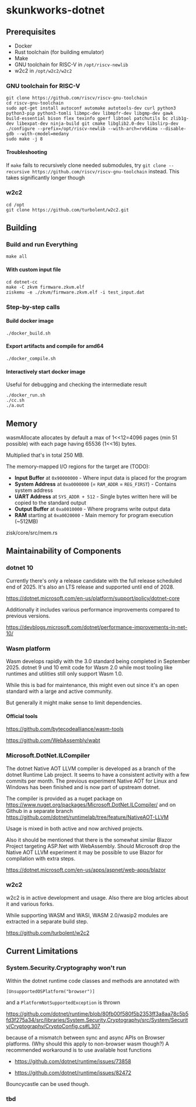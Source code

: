 # skunkworks-dotnet

## Prerequisites

* Docker
* Rust toolchain (for building emulator)
* Make
* GNU toolchain for RISC-V in `/opt/riscv-newlib`
* w2c2 in `/opt/w2c2/w2c2`

### GNU toolchain for RISC-V

```
git clone https://github.com/riscv/riscv-gnu-toolchain
cd riscv-gnu-toolchain
sudo apt-get install autoconf automake autotools-dev curl python3 python3-pip python3-tomli libmpc-dev libmpfr-dev libgmp-dev gawk build-essential bison flex texinfo gperf libtool patchutils bc zlib1g-dev libexpat-dev ninja-build git cmake libglib2.0-dev libslirp-dev
./configure --prefix=/opt/riscv-newlib --with-arch=rv64ima --disable-gdb --with-cmodel=medany
sudo make -j 8
```

#### Troubleshooting

If `make` fails to recursively clone needed submodules, try `git clone --recursive https://github.com/riscv/riscv-gnu-toolchain` instead. This takes significantly longer though

### w2c2

```
cd /opt
git clone https://github.com/turbolent/w2c2.git
```

## Building

### Build and run Everything


```
make all
```

#### With custom input file

```
cd dotnet-cc
make -C zkvm firmware.zkvm.elf
ziskemu -e ./zkvm/firmware.zkvm.elf -i test_input.dat
```

### Step-by-step calls

#### Build docker image

```
./docker_build.sh
```

#### Export artifacts and compile for amd64

```
./docker_compile.sh
```

#### Interactively start docker image

Useful for debugging and checking the intermediate result

```
./docker_run.sh
./cc.sh
./a.out
```

## Memory

wasmAllocate allocates by default a max of 1<<12=4096 pages (min 51 possible)
with each page having 65536 (1<<16) bytes.

Multiplied that's in total 250 MB.

The memory-mapped I/O regions for the target are (TODO):

- **Input Buffer** at `0x90000000` - Where input data is placed for the program
- **System Address** at `0xa0000000` (= `RAM_ADDR` = `REG_FIRST`) - Contains system address
- **UART Address** at `SYS_ADDR + 512` - Single bytes written here will be copied to the standard output
- **Output Buffer** at `0xa0010000` - Where programs write output data
- **RAM** starting at `0xa0020000` - Main memory for program execution (~512MB)

zisk/core/src/mem.rs

## Maintainability of Components

### dotnet 10

Currently there's only a release candidate with the full release scheduled end of 2025.
It's also an LTS release and supported until end of 2028.

https://dotnet.microsoft.com/en-us/platform/support/policy/dotnet-core

Additionally it includes various performance improvements compared to previous versions.

https://devblogs.microsoft.com/dotnet/performance-improvements-in-net-10/

### Wasm platform

Wasm develops rapidly with the 3.0 standard being completed in September 2025. dotnet 9 und 10
emit code for Wasm 2.0 while most tooling like runtimes and utilities still only support Wasm 1.0.

While this is bad for maintenance, this might even out since it's an open standard with a large
and active community.

But generally it might make sense to limit dependencies.

#### Official tools

https://github.com/bytecodealliance/wasm-tools

https://github.com/WebAssembly/wabt

### Microsoft.DotNet.ILCompiler

The dotnet Native AOT LLVM compiler is developed as a branch of the dotnet Runtime Lab project.
It seems to have a consistent activity with a few commits per month. The previous experiment
Native AOT for Linux and Windows has been finished and is now part of upstream dotnet.

The compiler is provided as a nuget package on https://www.nuget.org/packages/Microsoft.DotNet.ILCompiler/
and on Github in a separate branch https://github.com/dotnet/runtimelab/tree/feature/NativeAOT-LLVM

Usage is mixed in both active and now archived projects.

Also it should be mentioned that there is the somewhat similar Blazor Project targeting ASP.Net with
WebAssembly. Should Microsoft drop the Native AOT LLVM experiment it may be possible to use Blazor for
compilation with extra steps.

https://dotnet.microsoft.com/en-us/apps/aspnet/web-apps/blazor

### w2c2

w2c2 is in active development and usage. Also there are blog articles about it and various forks.

While supporting WASM and WASI, WASM 2.0/wasip2 modules are extracted in a separate build step.

https://github.com/turbolent/w2c2

## Current Limitations

### System.Security.Cryptography won't run

Within the dotnet runtime code classes and methods are annotated with

```
[UnsupportedOSPlatform("browser")]
```

and a `PlatformNotSupportedException` is thrown

https://github.com/dotnet/runtime/blob/80fb00f580f5b2353ff3a8aa78c5b5fd3f275a34/src/libraries/System.Security.Cryptography/src/System/Security/Cryptography/CryptoConfig.cs#L307

because of a mismatch between sync and async APIs on Browser platforms. (Why should this apply to non-browser wasm though?) A recommended workaround is to use available host functions

- https://github.com/dotnet/runtime/issues/73858

- https://github.com/dotnet/runtime/issues/82472

Bouncycastle can be used though.

### tbd
